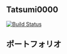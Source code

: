 ## Tatsumi0000

[![Build Status](https://travis-ci.com/Tatsumi0000/tatsumi0000.svg?branch=master)](https://travis-ci.com/Tatsumi0000/tatsumi0000)

## ポートフォリオ
